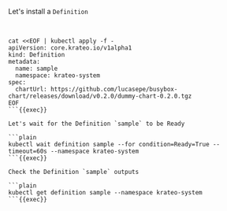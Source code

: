 
Let's install a `Definition`

<br>

```plain
cat <<EOF | kubectl apply -f -
apiVersion: core.krateo.io/v1alpha1
kind: Definition
metadata:
  name: sample
  namespace: krateo-system
spec:
  chartUrl: https://github.com/lucasepe/busybox-chart/releases/download/v0.2.0/dummy-chart-0.2.0.tgz
EOF
```{{exec}}

Let's wait for the Definition `sample` to be Ready

```plain
kubectl wait definition sample --for condition=Ready=True --timeout=60s --namespace krateo-system
```{{exec}}

Check the Definition `sample` outputs

```plain
kubectl get definition sample --namespace krateo-system
```{{exec}}
